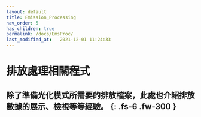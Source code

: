 ```yaml
---
layout: default
title: Emission_Processing
nav_order: 5
has_children: true
permalink: /docs/EmsProc/
last_modified_at:   2021-12-01 11:24:33
---
```


# 排放處理相關程式

除了準備光化模式所需要的排放檔案，此處也介紹排放數據的展示、檢視等等經驗。
{: .fs-6 .fw-300 }
---


